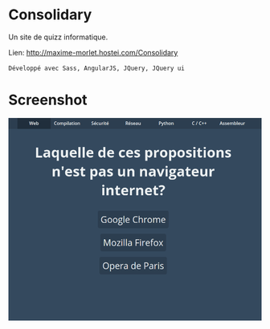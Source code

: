 # Consolidary

Un site de quizz informatique.

Lien: http://maxime-morlet.hostei.com/Consolidary

    Développé avec Sass, AngularJS, JQuery, JQuery ui

# Screenshot 

![Alt text](/Screenshot/Screenshot.png?raw=true "A simple question")
